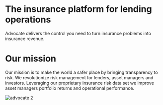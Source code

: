# The insurance platform for lending operations
Advocate delivers the control you need to turn insurance problems into insurance revenue.

#  Our mission
Our mission is to make the world a safer place by bringing transparency to risk. We revolutionize risk management for lenders, asset managers and investors. Leveraging our proprietary insurance risk data set we improve asset managers portfolio returns and operational performance.


![advocate 2](https://user-images.githubusercontent.com/70363/198389829-03b6a423-f87e-46fa-af03-7cd31c9ea383.png)
